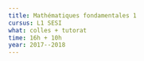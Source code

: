 ```yaml
---
title: Mathématiques fondamentales 1
cursus: L1 SESI
what: colles + tutorat
time: 16h + 10h
year: 2017--2018
---
```

